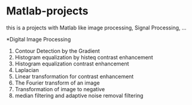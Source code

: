 # Matlab-projects
 this is a projects with Matlab like image processing, Signal Processing, ... 
 
 *Digital Image Processing
 1. Contour Detection by the Gradient
 2. Histogram equalization by histeq contrast enhancement
 3. Histogram equalization contrast enhancement
 4. Laplacian
 5. Linear transformation for contrast enhancement
 6. The Fourier transform of an image
 7. Transformation of image to negative
 8. median filtering and adaptive noise removal filtering
 
